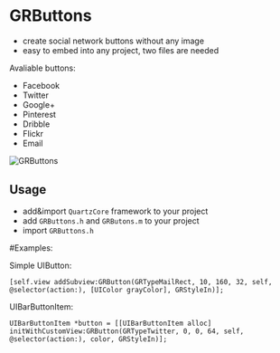 # GRButtons

- create social network buttons without any image
- easy to embed into any project, two files are needed

Avaliable buttons:
- Facebook
- Twitter
- Google+
- Pinterest
- Dribble
- Flickr
- Email

<img src="https://github.com/GRButtons/raw/master/buttons_screenshot.png" alt="GRButtons" title="GRButtons" style="display:block; margin: 10px auto 30px auto;" class="center">

## Usage

- add&import `QuartzCore` framework to your project
- add `GRButtons.h` and `GRButons.m` to your project
- import `GRButtons.h`

#Examples:

Simple UIButton:

	[self.view addSubview:GRButton(GRTypeMailRect, 10, 160, 32, self, @selector(action:), [UIColor grayColor], GRStyleIn)];

UIBarButtonItem:

	UIBarButtonItem *button = [[UIBarButtonItem alloc] initWithCustomView:GRButton(GRTypeTwitter, 0, 0, 64, self, @selector(action:), color, GRStyleIn)];